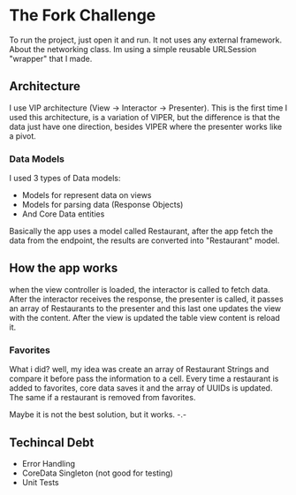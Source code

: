 # The Fork Challenge

To run the project, just open it and run. It not uses any external framework.
About the networking class. Im using a simple reusable URLSession "wrapper" that I made.


## Architecture
I use VIP architecture (View -> Interactor -> Presenter). This is the first time I used this architecture, is a variation of VIPER, but the difference is that the data just have one direction, besides VIPER where the presenter works like a pivot.

### Data Models
I used 3 types of Data models:
* Models for represent data on views
* Models for parsing data (Response Objects)
* And Core Data entities

Basically the app uses a model called Restaurant, after the app fetch the data from the endpoint, the results are converted into "Restaurant" model.

## How the app works

when the view controller is loaded, the interactor is called to fetch data. After the interactor receives the response, the presenter is called, it passes an array of Restaurants to the presenter and this last one updates the view with the content.
After the view is updated the table view content is reload it.

### Favorites
What i did? well, my idea was create an array of Restaurant Strings and compare it before pass the information to a cell.
Every time a restaurant is added to favorites, core data saves it and the array of UUIDs is updated. The same if a restaurant is removed from favorites.

Maybe it is not the best solution, but it works. -.-

## Techincal Debt
- Error Handling
- CoreData Singleton (not good for testing)
- Unit Tests